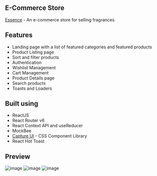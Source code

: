 ## E-Commerce Store

[Essence](https://essence-store.netlify.app/) - An e-commerce store for selling fragrances

## Features

- Landing page with a list of featured categories and featured products
- Product Listing page
- Sort and filter products
- Authentication
- Wishlist Management
- Cart Management
- Product Details page
- Search products
- Toasts and Loaders

## Built using

- ReactJS
- React Router v6
- React Context API and useReducer
- MockBee
- [Capture UI](https://capture-ui.netlify.app/) - CSS Component Library
- React Hot Toast 

## Preview
![image](https://user-images.githubusercontent.com/77036784/162203891-851c41cb-2f71-4fac-aef7-c8afeff5b95a.png)
![image](https://user-images.githubusercontent.com/77036784/162203964-63705c52-6091-41fa-92f1-12872537b153.png)
![image](https://user-images.githubusercontent.com/77036784/162204066-437877d6-fe2e-437f-be8c-f96ea4d603b3.png)

